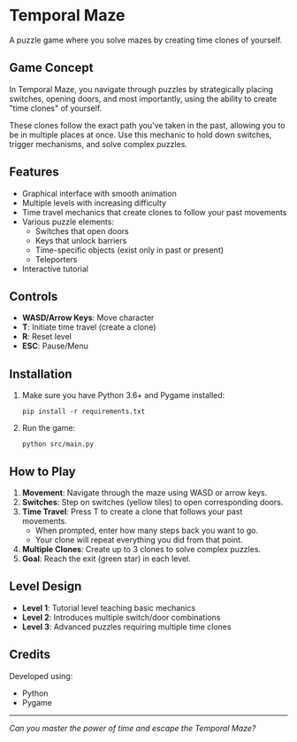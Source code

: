 # Temporal Maze

A puzzle game where you solve mazes by creating time clones of yourself.

## Game Concept

In Temporal Maze, you navigate through puzzles by strategically placing switches, opening doors, and most importantly, using the ability to create "time clones" of yourself.

These clones follow the exact path you've taken in the past, allowing you to be in multiple places at once. Use this mechanic to hold down switches, trigger mechanisms, and solve complex puzzles.

## Features

- Graphical interface with smooth animation
- Multiple levels with increasing difficulty
- Time travel mechanics that create clones to follow your past movements
- Various puzzle elements:
  - Switches that open doors
  - Keys that unlock barriers
  - Time-specific objects (exist only in past or present)
  - Teleporters
- Interactive tutorial

## Controls

- **WASD/Arrow Keys**: Move character
- **T**: Initiate time travel (create a clone)
- **R**: Reset level
- **ESC**: Pause/Menu

## Installation

1. Make sure you have Python 3.6+ and Pygame installed:
   ```
   pip install -r requirements.txt
   ```

2. Run the game:
   ```
   python src/main.py
   ```

## How to Play

1. **Movement**: Navigate through the maze using WASD or arrow keys.
2. **Switches**: Step on switches (yellow tiles) to open corresponding doors.
3. **Time Travel**: Press T to create a clone that follows your past movements.
   - When prompted, enter how many steps back you want to go.
   - Your clone will repeat everything you did from that point.
4. **Multiple Clones**: Create up to 3 clones to solve complex puzzles.
5. **Goal**: Reach the exit (green star) in each level.

## Level Design

- **Level 1**: Tutorial level teaching basic mechanics
- **Level 2**: Introduces multiple switch/door combinations
- **Level 3**: Advanced puzzles requiring multiple time clones

## Credits

Developed using:
- Python
- Pygame

---

*Can you master the power of time and escape the Temporal Maze?* 